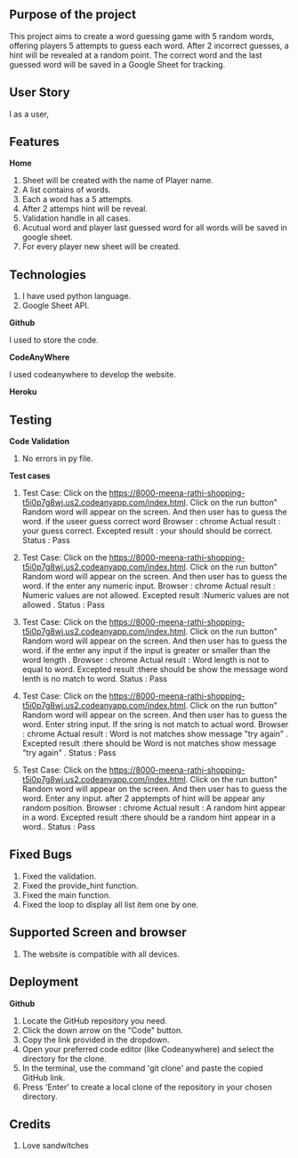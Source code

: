 
## Purpose of the project ##

This project aims to create a word guessing game with 5 random words, offering players 5 attempts to guess each word. After 2 incorrect guesses, a hint will be revealed at a random point. The correct word and the last guessed word will be saved in a Google Sheet for tracking.

## User Story ##

I as a user, 

## Features ##

**Home**
1. Sheet will be created with the name of Player name.
2. A list contains of words.
3. Each a word has a 5 attempts.
4. After 2 attemps hint will be reveal.
5. Validation handle in all cases.
6. Acutual word and player last guessed word for all words will be saved in google sheet.
7. For every player new sheet will be created.

## Technologies ##

1. I have used python language.
2. Google Sheet API.

**Github**

I used to store the code.

**CodeAnyWhere**

I used codeanywhere to develop the website.

**Heroku**

## Testing ##

**Code Validation**

1. No errors in py file.

**Test cases**

1. Test Case:
    Click on the https://8000-meena-rathi-shopping-t5i0p7g8wj.us2.codeanyapp.com/index.html.
    Click on the run  button"
    Random word will appear on the screen.
    And then user has to guess the word.
    if the useer guess correct word
    Browser : chrome
    Actual result : your guess correct.
    Excepted result : your should should be correct.
    Status : Pass

2. Test Case:
    Click on the https://8000-meena-rathi-shopping-t5i0p7g8wj.us2.codeanyapp.com/index.html.
    Click on the run  button"
    Random word will appear on the screen.
    And then user has to guess the word.
    if the enter any numeric input.
    Browser : chrome
    Actual result : Numeric values are not allowed.
    Excepted result :Numeric values are not allowed .
    Status : Pass

3. Test Case:
    Click on the https://8000-meena-rathi-shopping-t5i0p7g8wj.us2.codeanyapp.com/index.html.
    Click on the run  button"
    Random word will appear on the screen.
    And then user has to guess the word.
    if the enter any input if the input is greater or smaller than the word length .
    Browser : chrome
    Actual result : Word length is not to equal to word.
    Excepted result :there should be show the message word lenth is no match to word.
    Status : Pass

4. Test Case:
    Click on the https://8000-meena-rathi-shopping-t5i0p7g8wj.us2.codeanyapp.com/index.html.
    Click on the run  button"
    Random word will appear on the screen.
    And then user has to guess the word.
    Enter string input.
    If the sring is not match to actual word.
    Browser : chrome
    Actual result : Word is not matches show message "try again" .
    Excepted result :there should be Word is not matches show message "try again" .
    Status : Pass


4. Test Case:
    Click on the https://8000-meena-rathi-shopping-t5i0p7g8wj.us2.codeanyapp.com/index.html.
    Click on the run  button"
    Random word will appear on the screen.
    And then user has to guess the word.
    Enter any input.
    after 2 apptempts of hint will be appear any random position.
    Browser : chrome
    Actual result : A random hint appear in a word.
    Excepted result :there should be a random hint appear in a word..
    Status : Pass

## Fixed Bugs ##
1. Fixed the validation.
2. Fixed the provide_hint function.
3. Fixed the main function.
4. Fixed the loop to display all list item one by one.

## Supported Screen and browser ##

1. The website is compatible with all devices.

## Deployment ##

**Github**
1. Locate the GitHub repository you need.
2. Click the down arrow on the "Code" button.
3. Copy the link provided in the dropdown.
4. Open your preferred code editor (like Codeanywhere) and select the directory for the clone.
5. In the terminal, use the command 'git clone' and paste the copied GitHub link.
6. Press 'Enter' to create a local clone of the repository in your chosen directory.

## Credits ##
1. Love sandwitches
